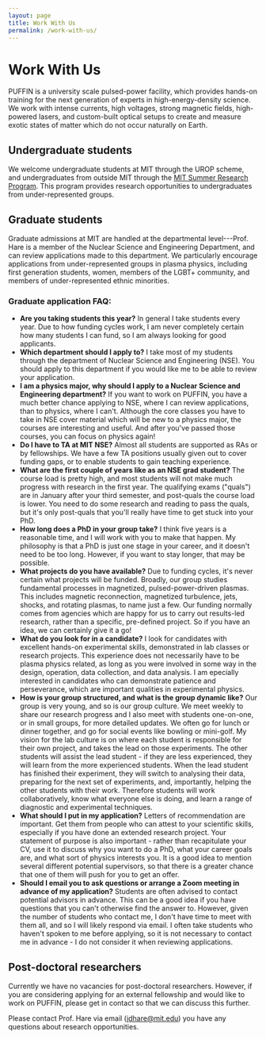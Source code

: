 ```yaml
---
layout: page
title: Work With Us
permalink: /work-with-us/
---
```


# Work With Us

PUFFIN is a university scale pulsed-power facility, which provides hands-on training for the next generation of experts in high-energy-density science. We work with intense currents, high voltages, strong magnetic fields, high-powered lasers, and custom-built optical setups to create and measure exotic states of matter which do not occur naturally on Earth.

## Undergraduate students

We welcome undergraduate students at MIT through the UROP scheme, and undergraduates from outside MIT through the [MIT Summer Research Program](https://oge.mit.edu/msrp/). This program provides research opportunities to undergraduates from under-represented groups.

## Graduate students

Graduate admissions at MIT are handled at the departmental level---Prof. Hare is a member of the Nuclear Science and Engineering Department, and can review applications made to this department. We particularly encourage applications from under-represented groups in plasma physics, including first generation students, women, members of the LGBT+ community, and members of under-represented ethnic minorities.

### Graduate application FAQ:
- __Are you taking students this year?__ In general I take students every year. Due to how funding cycles work, I am never completely certain how many students I can fund, so I am always looking for good applicants.
- __Which department should I apply to?__ I take most of my students through the department of Nuclear Science and Engineering (NSE). You should apply to this department if you would like me to be able to review your application.
- __I am a physics major, why should I apply to a Nuclear Science and Engineering department?__ If you want to work on PUFFIN, you have a much better chance applying to NSE, where I can review applications, than to physics, where I can't. Although the core classes you have to take in NSE cover material which will be new to a physics major, the courses are interesting and useful. And after you've passed those courses, you can focus on physics again!
- __Do I have to TA at MIT NSE?__ Almost all students are supported as RAs or by fellowships. We have a few TA positions usually given out to cover funding gaps, or to enable students to gain teaching experience.
- __What are the first couple of years like as an NSE grad student?__ The course load is pretty high, and most students will not make much progress with research in the first year. The qualifying exams ("quals") are in January after your third semester, and post-quals the course load is lower. You need to do some research and reading to pass the quals, but it's only post-quals that you'll really have time to get stuck into your PhD.
- __How long does a PhD in your group take?__ I think five years is a reasonable time, and I will work with you to make that happen. My philosophy is that a PhD is just one stage in your career, and it doesn't need to be too long. However, if you want to stay longer, that may be possible.
- __What projects do you have available?__ Due to funding cycles, it's never certain what projects will be funded. Broadly, our group studies fundamental processes in magnetized, pulsed-power-driven plasmas. This includes magnetic reconnection, magnetized turbulence, jets, shocks, and rotating plasmas, to name just a few. Our funding normally comes from agencies which are happy for us to carry out results-led research, rather than a specific, pre-defined project. So if you have an idea, we can certainly give it a go!
- __What do you look for in a candidate?__ I look for candidates with excellent hands-on experimental skills, demonstrated in lab classes or research projects. This experience does not necessarily have to be plasma physics related, as long as you were involved in some way in the design, operation, data collection, and data analysis. I am epecially interested in candidates who can demonstrate patience and perseverance, which are important qualities in experimental physics.
- __How is your group structured, and what is the group dynamic like?__ Our group is very young, and so is our group culture. We meet weekly to share our research progress and I also meet with students one-on-one, or in small groups, for more detailed updates. We often go for lunch or dinner together, and go for social events like bowling or mini-golf. My vision for the lab culture is on where each student is responsible for their own project, and takes the lead on those experiments. The other students will assist the lead student - if they are less experienced, they will learn from the more experienced students. When the lead student has finished their experiment, they will switch to analysing their data, preparing for the next set of experiments, and, importantly, helping the other students with their work. Therefore students will work collaboratively, know what everyone else is doing, and learn a range of diagnostic and experimental techniques.
- __What should I put in my application?__ Letters of recommendation are important. Get them from people who can attest to your scientific skills, especially if you have done an extended research project. Your statement of purpose is also important - rather than recapitulate your CV, use it to discuss why you want to do a PhD, what your career goals are, and what sort of physics interests you. It is a good idea to mention several different potential supervisors, so that there is a greater chance that one of them will push for you to get an offer.
- __Should I email you to ask questions or arrange a Zoom meeting in advance of my application?__ Students are often advised to contact potential advisors in advance. This can be a good idea if you have questions that you can't otherwise find the answer to. However, given the number of students who contact me, I don't have time to meet with them all, and so I will likely respond via email. I often take students who haven't spoken to me before applying, so it is not necessary to contact me in advance - I do not consider it when reviewing applications. 

## Post-doctoral researchers

Currently we have no vacancies for post-doctoral researchers. However, if you are considering applying for an external fellowship and would like to work on PUFFIN, please get in contact so that we can discuss this further.

Please contact Prof. Hare via email ([jdhare@mit.edu](mailto:jdhare@mit.edu))  you have any questions about research opportunities.
